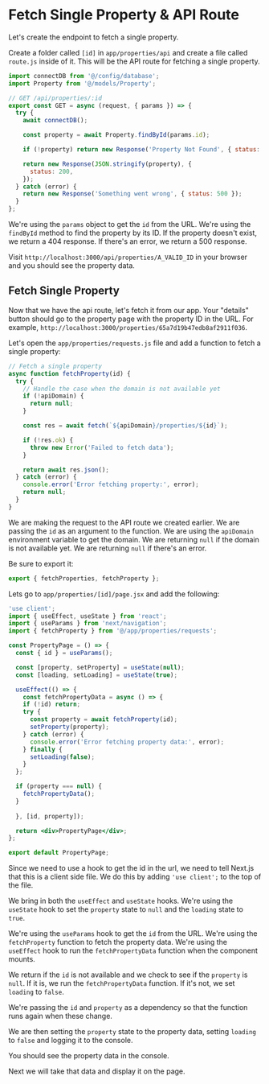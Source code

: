 # Fetch Single Property & API Route

Let's create the endpoint to fetch a single property.

Create a folder called `[id]` in `app/properties/api` and create a file called `route.js` inside of it. This will be the API route for fetching a single property.

```js
import connectDB from '@/config/database';
import Property from '@/models/Property';

// GET /api/properties/:id
export const GET = async (request, { params }) => {
  try {
    await connectDB();

    const property = await Property.findById(params.id);

    if (!property) return new Response('Property Not Found', { status: 404 });

    return new Response(JSON.stringify(property), {
      status: 200,
    });
  } catch (error) {
    return new Response('Something went wrong', { status: 500 });
  }
};
```

We're using the `params` object to get the `id` from the URL. We're using the `findById` method to find the property by its ID. If the property doesn't exist, we return a 404 response. If there's an error, we return a 500 response.

Visit `http://localhost:3000/api/properties/A_VALID_ID` in your browser and you should see the property data.

## Fetch Single Property

Now that we have the api route, let's fetch it from our app. Your "details" button should go to the property page with the property ID in the URL. For example, `http://localhost:3000/properties/65a7d19b47edb8af2911f036`.

Let's open the `app/properties/requests.js` file and add a function to fetch a single property:

```js
// Fetch a single property
async function fetchProperty(id) {
  try {
    // Handle the case when the domain is not available yet
    if (!apiDomain) {
      return null;
    }

    const res = await fetch(`${apiDomain}/properties/${id}`);

    if (!res.ok) {
      throw new Error('Failed to fetch data');
    }

    return await res.json();
  } catch (error) {
    console.error('Error fetching property:', error);
    return null;
  }
}
```

We are making the request to the API route we created earlier. We are passing the `id` as an argument to the function. We are using the `apiDomain` environment variable to get the domain. We are returning `null` if the domain is not available yet. We are returning `null` if there's an error.

Be sure to export it:

```js
export { fetchProperties, fetchProperty };
```

Lets go to `app/properties/[id]/page.jsx` and add the following:

```jsx
'use client';
import { useEffect, useState } from 'react';
import { useParams } from 'next/navigation';
import { fetchProperty } from '@/app/properties/requests';

const PropertyPage = () => {
  const { id } = useParams();

  const [property, setProperty] = useState(null);
  const [loading, setLoading] = useState(true);

  useEffect(() => {
    const fetchPropertyData = async () => {
    if (!id) return;
    try {
      const property = await fetchProperty(id);
      setProperty(property);
    } catch (error) {
      console.error('Error fetching property data:', error);
    } finally {
      setLoading(false); 
    }
  };

  if (property === null) {
    fetchPropertyData();
  }
  
  }, [id, property]);

  return <div>PropertyPage</div>;
};

export default PropertyPage;
```

Since we need to use a hook to get the id in the url, we need to tell Next.js that this is a client side file. We do this by adding `'use client';` to the top of the file.

We bring in both the `useEffect` and `useState` hooks. We're using the `useState` hook to set the `property` state to `null` and the `loading` state to `true`.

We're using the `useParams` hook to get the `id` from the URL. We're using the `fetchProperty` function to fetch the property data. We're using the `useEffect` hook to run the `fetchPropertyData` function when the component mounts.

We return if the `id` is not available and we check to see if the `property` is `null`. If it is, we run the `fetchPropertyData` function. If it's not, we set `loading` to `false`.

We're passing the `id` and `property` as a dependency so that the function runs again when these change.

We are then setting the `property` state to the property data, setting `loading` to `false` and logging it to the console.

You should see the property data in the console.

Next we will take that data and display it on the page.
